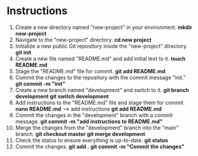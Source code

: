 # Instructions

1. Create a new directory named "new-project" in your environment. 
	**mkdir new-project**
2. Navigate to the "new-project" directory.
	**cd new project**  
3. Initialize a new public Git repository inside the "new-project" directory.
	**git init** 
4. Create a new file named "README.md" and add initial text to it.
	**touch README.md**
5. Stage the "README.md" file for commit.
	**git add README.md**
6. Commit the changes to the repository with the commit message "init."
	**git commit -m "init"**
7. Create a new branch named "development" and switch to it.
	**git branch development**
	**git switch development**
8. Add instructions to the "README.md" file and stage them for commit.
	**nano README.md** --> add instructions
	**git add README.md**
9. Commit the changes in the "development" branch with a commit message.
	**git commit -m "add instructions to README.md"**
10. Merge the changes from the "development" branch into the "main" branch.
	**git checkout master**
	**git merge development**
11. Check the status to ensure everything is up-to-date.
	**git status**
12. Commit the changes.
	**git add .**
	**git commit -m "Commit the changes"**
